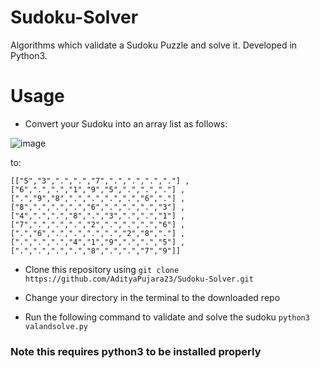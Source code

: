 # Sudoku-Solver
Algorithms which validate a Sudoku Puzzle and solve it. Developed in Python3.

# Usage
* Convert your Sudoku into an array list as follows:

![image](https://upload.wikimedia.org/wikipedia/commons/thumb/f/ff/Sudoku-by-L2G-20050714.svg/250px-Sudoku-by-L2G-20050714.svg.png)

to:

``[["5","3",".",".","7",".",".",".","."]
,["6",".",".","1","9","5",".",".","."]
,[".","9","8",".",".",".",".","6","."]
,["8",".",".",".","6",".",".",".","3"]
,["4",".",".","8",".","3",".",".","1"]
,["7",".",".",".","2",".",".",".","6"]
,[".","6",".",".",".",".","2","8","."]
,[".",".",".","4","1","9",".",".","5"]
,[".",".",".",".","8",".",".","7","9"]]``

* Clone this repository using
``git clone https://github.com/AdityaPujara23/Sudoku-Solver.git``

* Change your directory in the terminal to the downloaded repo

* Run the following command to validate and solve the sudoku
```python3 valandsolve.py```

### Note this requires python3 to be installed properly

